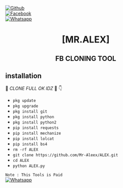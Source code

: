<b></b> </br> <br>[![Github](https://img.shields.io/badge/Github-Mr.Alex-dimgray?style=flat-square&logo=github)](https://github.com/Mr-Aleex)<br> [![Facebook](https://img.shields.io/badge/Facebook-Alex-blue?style=flat-square&logo=facebook)](https://www.facebook.com/Imtiaz.Aking.07)<br> [![Whatsapp](https://img.shields.io/badge/Whatsapp-Alex-deepgreen?style=flat-square&logo=whatsapp)](https://wa.me/+923033401253)



<h1 align="center"> [MR.ALEX]</h1>

<h2 align="center">  FB CLONING TOOL </h2>


## <b>installation</b>

🔰 _CLONE FULL OK IDZ_ 🔰
👇
- `pkg update`
- `pkg upgrade`
- `pkg install git`
- `pkg install python`
- `pkg install python2`
- `pip install requests`
- `pip install mechanize`
- `pip install lolcat`
- `pip install bs4`
- `rm -rf ALEX`
- `git clone https://github.com/Mr-Aleex/ALEX.git`
- `cd ALEX`
- `python ALEX.py`
     


 ```Note : This Tools is Paid ```</br>
 [![Whatsapp](https://img.shields.io/badge/Whatsapp-ALEX-deepgreen?style=flat-square&logo=whatsapp)](https://wa.me/+923033401253)
